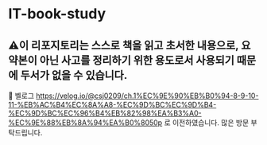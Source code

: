 # IT-book-study
## ⚠️이 리포지토리는 스스로 책을 읽고 초서한 내용으로, 요약본이 아닌 사고를 정리하기 위한 용도로서 사용되기 때문에 두서가 없을 수 있습니다.
🚧 벨로그 https://velog.io/@csj0209/ch.1%EC%9E%90%EB%B0%94-8-9-10-11-%EB%AC%B4%EC%8A%A8-%EC%9D%BC%EC%9D%B4-%EC%9D%BC%EC%96%B4%EB%82%98%EA%B3%A0-%EC%9E%88%EB%8A%94%EA%B0%8050p 로 이전하였습니다. 많은 방문 부탁드립니다.

